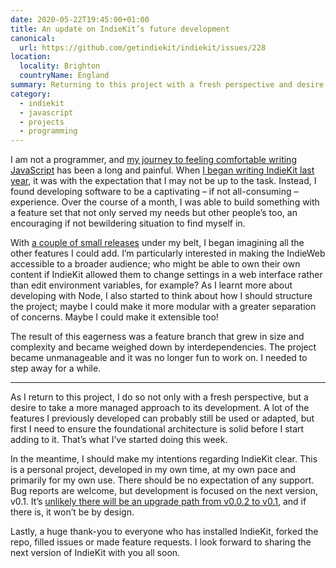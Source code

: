 ```yaml
---
date: 2020-05-22T19:45:00+01:00
title: An update on IndieKit’s future development
canonical:
  url: https://github.com/getindiekit/indiekit/issues/228
location:
  locality: Brighton
  countryName: England
summary: Returning to this project with a fresh perspective and desire to take a more managed approach to its development.
category:
  - indiekit
  - javascript
  - projects
  - programming
---
```


I am not a programmer, and [my journey to feeling comfortable writing JavaScript][1] has been a long and painful. When [I began writing IndieKit last year][2], it was with the expectation that I may not be up to the task. Instead, I found developing software to be a captivating – if not all-consuming – experience. Over the course of a month, I was able to build something with a feature set that not only served my needs but other people’s too, an encouraging if not bewildering situation to find myself in.

With [a couple of small releases][3] under my belt, I began imagining all the other features I could add. I’m particularly interested in making the IndieWeb accessible to a broader audience; who might be able to own their own content if IndieKit allowed them to change settings in a web interface rather than edit environment variables, for example? As I learnt more about developing with Node, I also started to think about how I should structure the project; maybe I could make it more modular with a greater separation of concerns. Maybe I could make it extensible too!

The result of this eagerness was a feature branch that grew in size and complexity and became weighed down by interdependencies. The project became unmanageable and it was no longer fun to work on. I needed to step away for a while.

---

As I return to this project, I do so not only with a fresh perspective, but a desire to take a more managed approach to its development. A lot of the features I previously developed can probably still be used or adapted, but first I need to ensure the foundational architecture is solid before I start adding to it. That’s what I’ve started doing this week.

In the meantime, I should make my intentions regarding IndieKit clear. This is a personal project, developed in my own time, at my own pace and primarily for my own use. There should be no expectation of any support. Bug reports are welcome, but development is focused on the next version, v0.1. It’s [unlikely there will be an upgrade path from v0.0.2 to v0.1][4], and if there is, it won’t be by design.

Lastly, a huge thank-you to everyone who has installed IndieKit, forked the repo, filled issues or made feature requests. I look forward to sharing the next version of IndieKit with you all soon.

[1]: /2018/129/a1/javascript/
[2]: /2019/055/a1/weeknotes_7/
[3]: https://github.com/paulrobertlloyd/indiekit/releases
[4]: https://github.com/paulrobertlloyd/indiekit/issues/117
